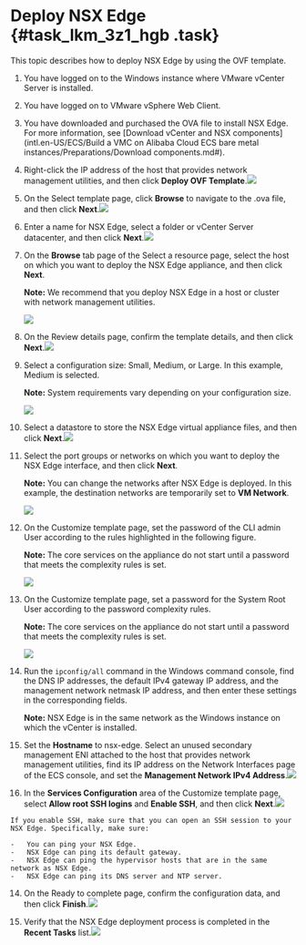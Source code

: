 # Deploy NSX Edge {#task_lkm_3z1_hgb .task}

This topic describes how to deploy NSX Edge by using the OVF template.

1.  You have logged on to the Windows instance where VMware vCenter Server is installed.
2.  You have logged on to VMware vSphere Web Client.
3.  You have downloaded and purchased the OVA file to install NSX Edge. For more information, see [Download vCenter and NSX components](intl.en-US/ECS/Build a VMC on Alibaba Cloud ECS bare metal instances/Preparations/Download components.md#).

1.   Right-click the IP address of the host that provides network management utilities, and then click **Deploy OVF Template**.![](http://static-aliyun-doc.oss-cn-hangzhou.aliyuncs.com/assets/img/85017/154892194635901_en-US.png)

 
2.  On the Select template page, click **Browse** to navigate to the .ova file, and then click **Next**.![](http://static-aliyun-doc.oss-cn-hangzhou.aliyuncs.com/assets/img/85017/154892194635905_en-US.png) 
3.   Enter a name for NSX Edge, select a folder or vCenter Server datacenter, and then click **Next**.![](http://static-aliyun-doc.oss-cn-hangzhou.aliyuncs.com/assets/img/85017/154892194635906_en-US.png)

 
4.  On the **Browse** tab page of the Select a resource page, select the host on which you want to deploy the NSX Edge appliance, and then click **Next**. 

    **Note:** We recommend that you deploy NSX Edge in a host or cluster with network management utilities.

    ![](http://static-aliyun-doc.oss-cn-hangzhou.aliyuncs.com/assets/img/85017/154892194635907_en-US.png)

5.   On the Review details page, confirm the template details, and then click **Next**.![](http://static-aliyun-doc.oss-cn-hangzhou.aliyuncs.com/assets/img/85017/154892194735908_en-US.png)

 
6.  Select a configuration size: Small, Medium, or Large. In this example, Medium is selected. 

    **Note:** System requirements vary depending on your configuration size.

    ![](http://static-aliyun-doc.oss-cn-hangzhou.aliyuncs.com/assets/img/85017/154892194735910_en-US.png)

7.   Select a datastore to store the NSX Edge virtual appliance files, and then click **Next**.![](http://static-aliyun-doc.oss-cn-hangzhou.aliyuncs.com/assets/img/85017/154892194735911_en-US.png)

 
8.  Select the port groups or networks on which you want to deploy the NSX Edge interface, and then click **Next**. 

    **Note:** You can change the networks after NSX Edge is deployed. In this example, the destination networks are temporarily set to **VM Network**.

    ![](http://static-aliyun-doc.oss-cn-hangzhou.aliyuncs.com/assets/img/85017/154892194735912_en-US.png)

9.  On the Customize template page, set the password of the CLI admin User according to the rules highlighted in the following figure. 

    **Note:** The core services on the appliance do not start until a password that meets the complexity rules is set.

    ![](http://static-aliyun-doc.oss-cn-hangzhou.aliyuncs.com/assets/img/83722/154892194735536_en-US.png)

10. On the Customize template page, set a password for the System Root User according to the password complexity rules. 

    **Note:** The core services on the appliance do not start until a password that meets the complexity rules is set.

    ![](http://static-aliyun-doc.oss-cn-hangzhou.aliyuncs.com/assets/img/83722/154892194735537_en-US.png)

11. Run the `ipconfig/all` command in the Windows command console, find the DNS IP addresses, the default IPv4 gateway IP address, and the management network netmask IP address, and then enter these settings in the corresponding fields. 

    **Note:** NSX Edge is in the same network as the Windows instance on which the vCenter is installed.

12.  Set the **Hostname** to nsx-edge. Select an unused secondary management ENI attached to the host that provides network management utilities, find its IP address on the Network Interfaces page of the ECS console, and set the **Management Network IPv4 Address**.![](http://static-aliyun-doc.oss-cn-hangzhou.aliyuncs.com/assets/img/85017/154892194735915_en-US.png)

  
13.  In the **Services Configuration** area of the Customize template page, select **Allow root SSH logins** and **Enable SSH**, and then click **Next**.![](http://static-aliyun-doc.oss-cn-hangzhou.aliyuncs.com/assets/img/85017/154892194735916_en-US.png)

  

    If you enable SSH, make sure that you can open an SSH session to your NSX Edge. Specifically, make sure:

    -   You can ping your NSX Edge.
    -   NSX Edge can ping its default gateway.
    -   NSX Edge can ping the hypervisor hosts that are in the same network as NSX Edge.
    -   NSX Edge can ping its DNS server and NTP server.
14.  On the Ready to complete page, confirm the configuration data, and then click **Finish**.![](http://static-aliyun-doc.oss-cn-hangzhou.aliyuncs.com/assets/img/85017/154892194735917_en-US.png)

  
15.  Verify that the NSX Edge deployment process is completed in the **Recent Tasks** list.![](http://static-aliyun-doc.oss-cn-hangzhou.aliyuncs.com/assets/img/85017/154892194735926_en-US.png)

 


